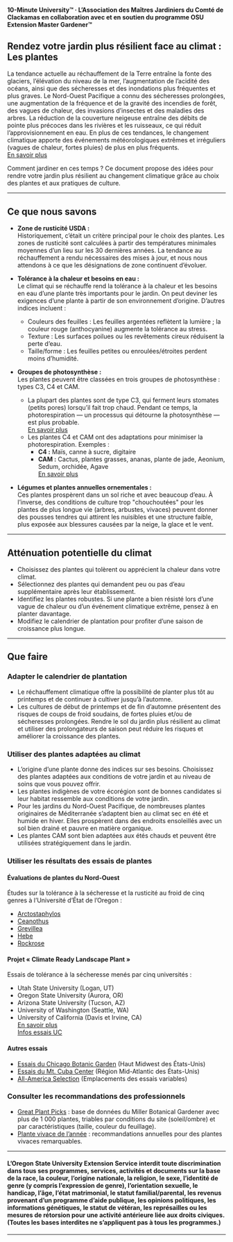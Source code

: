 #### 10-Minute University™ · L’Association des Maîtres Jardiniers du Comté de Clackamas en collaboration avec et en soutien du programme OSU Extension Master Gardener™

## Rendez votre jardin plus résilient face au climat : Les plantes

La tendance actuelle au réchauffement de la Terre entraîne la fonte des glaciers, l’élévation du niveau de la mer, l’augmentation de l’acidité des océans, ainsi que des sécheresses et des inondations plus fréquentes et plus graves. Le Nord-Ouest Pacifique a connu des sécheresses prolongées, une augmentation de la fréquence et de la gravité des incendies de forêt, des vagues de chaleur, des invasions d’insectes et des maladies des arbres. La réduction de la couverture neigeuse entraîne des débits de pointe plus précoces dans les rivières et les ruisseaux, ce qui réduit l’approvisionnement en eau. En plus de ces tendances, le changement climatique apporte des événements météorologiques extrêmes et irréguliers (vagues de chaleur, fortes pluies) de plus en plus fréquents.  
[En savoir plus](https://blogs.oregonstate.edu/occri/oregon-climate-assessments/)

Comment jardiner en ces temps ? Ce document propose des idées pour rendre votre jardin plus résilient au changement climatique grâce au choix des plantes et aux pratiques de culture.

---

## Ce que nous savons

- **Zone de rusticité USDA :**  
  Historiquement, c’était un critère principal pour le choix des plantes. Les zones de rusticité sont calculées à partir des températures minimales moyennes d’un lieu sur les 30 dernières années. La tendance au réchauffement a rendu nécessaires des mises à jour, et nous nous attendons à ce que les désignations de zone continuent d’évoluer.

- **Tolérance à la chaleur et besoins en eau :**  
  Le climat qui se réchauffe rend la tolérance à la chaleur et les besoins en eau d’une plante très importants pour le jardin. On peut deviner les exigences d’une plante à partir de son environnement d’origine. D’autres indices incluent :  
  - Couleurs des feuilles : Les feuilles argentées reflètent la lumière ; la couleur rouge (anthocyanine) augmente la tolérance au stress.  
  - Texture : Les surfaces poilues ou les revêtements cireux réduisent la perte d’eau.  
  - Taille/forme : Les feuilles petites ou enroulées/étroites perdent moins d’humidité.

- **Groupes de photosynthèse :**  
  Les plantes peuvent être classées en trois groupes de photosynthèse : types C3, C4 et CAM.  
  - La plupart des plantes sont de type C3, qui ferment leurs stomates (petits pores) lorsqu’il fait trop chaud. Pendant ce temps, la photorespiration — un processus qui détourne la photosynthèse — est plus probable.  
    [En savoir plus](https://ripe.illinois.edu/blog/difference-between-c3-and-c4-plants)  
  - Les plantes C4 et CAM ont des adaptations pour minimiser la photorespiration. Exemples :  
    - **C4 :** Maïs, canne à sucre, digitaire  
    - **CAM :** Cactus, plantes grasses, ananas, plante de jade, Aeonium, Sedum, orchidée, Agave  
    [En savoir plus](https://askabiologist.asu.edu/cam-plants)

- **Légumes et plantes annuelles ornementales :**  
  Ces plantes prospèrent dans un sol riche et avec beaucoup d’eau. À l’inverse, des conditions de culture trop "chouchoutées" pour les plantes de plus longue vie (arbres, arbustes, vivaces) peuvent donner des pousses tendres qui attirent les nuisibles et une structure faible, plus exposée aux blessures causées par la neige, la glace et le vent.

---

## Atténuation potentielle du climat

- Choisissez des plantes qui tolèrent ou apprécient la chaleur dans votre climat.
- Sélectionnez des plantes qui demandent peu ou pas d’eau supplémentaire après leur établissement.
- Identifiez les plantes robustes. Si une plante a bien résisté lors d’une vague de chaleur ou d’un événement climatique extrême, pensez à en planter davantage.
- Modifiez le calendrier de plantation pour profiter d’une saison de croissance plus longue.

---

## Que faire

### Adapter le calendrier de plantation

- Le réchauffement climatique offre la possibilité de planter plus tôt au printemps et de continuer à cultiver jusqu’à l’automne.
- Les cultures de début de printemps et de fin d’automne présentent des risques de coups de froid soudains, de fortes pluies et/ou de sécheresses prolongées. Rendre le sol du jardin plus résilient au climat et utiliser des prolongateurs de saison peut réduire les risques et améliorer la croissance des plantes.

### Utiliser des plantes adaptées au climat

- L’origine d’une plante donne des indices sur ses besoins. Choisissez des plantes adaptées aux conditions de votre jardin et au niveau de soins que vous pouvez offrir.
- Les plantes indigènes de votre écorégion sont de bonnes candidates si leur habitat ressemble aux conditions de votre jardin.
- Pour les jardins du Nord-Ouest Pacifique, de nombreuses plantes originaires de Méditerranée s’adaptent bien au climat sec en été et humide en hiver. Elles prospèrent dans des endroits ensoleillés avec un sol bien drainé et pauvre en matière organique.
- Les plantes CAM sont bien adaptées aux étés chauds et peuvent être utilisées stratégiquement dans le jardin.

### Utiliser les résultats des essais de plantes

#### Évaluations de plantes du Nord-Ouest

Études sur la tolérance à la sécheresse et la rusticité au froid de cinq genres à l’Université d’État de l’Oregon :

- [Arctostaphylos](https://agsci.oregonstate.edu/arctostaphylos-manzanita-evaluation-western-oregon)
- [Ceanothus](https://agsci.oregonstate.edu/ceanothus-evaluation-landscapes-western-oregon)
- [Grevillea](https://agsci.oregonstate.edu/evaluating-grevillea-western-oregon)
- [Hebe](https://agsci.oregonstate.edu/hebe-landscape-evaluation)
- [Rockrose](https://agsci.oregonstate.edu/rockrose-cistus-spp-and-halimium-spp-evaluation-western-oregon)

#### Projet « Climate Ready Landscape Plant »

Essais de tolérance à la sécheresse menés par cinq universités :

- Utah State University (Logan, UT)
- Oregon State University (Aurora, OR)
- Arizona State University (Tucson, AZ)
- University of Washington (Seattle, WA)
- University of California (Davis et Irvine, CA)  
  [En savoir plus](https://botanicgardens.uw.edu/science-conservation/climate-ready-plants/)  
  [Infos essais UC](https://ucanr.edu/sites/UCLPIT/)

#### Autres essais

- [Essais du Chicago Botanic Garden](https://my.chicagobotanic.org/category/science_conservation/plant_evaluation/) (Haut Midwest des États-Unis)
- [Essais du Mt. Cuba Center](https://mtcubacenter.org/research/trial-garden/) (Région Mid-Atlantic des États-Unis)
- [All-America Selection](https://all-americaselections.org/about-aas-winners/) (Emplacements des essais variables)

### Consulter les recommandations des professionnels

- [Great Plant Picks](https://greatplantpicks.org/) : base de données du Miller Botanical Gardener avec plus de 1 000 plantes, triables par conditions du site (soleil/ombre) et par caractéristiques (taille, couleur du feuillage).
- [Plante vivace de l’année](https://perennialplant.org/page/PPOY) : recommandations annuelles pour des plantes vivaces remarquables.

---

#### L’Oregon State University Extension Service interdit toute discrimination dans tous ses programmes, services, activités et documents sur la base de la race, la couleur, l’origine nationale, la religion, le sexe, l’identité de genre (y compris l’expression de genre), l’orientation sexuelle, le handicap, l’âge, l’état matrimonial, le statut familial/parental, les revenus provenant d’un programme d’aide publique, les opinions politiques, les informations génétiques, le statut de vétéran, les représailles ou les mesures de rétorsion pour une activité antérieure liée aux droits civiques. (Toutes les bases interdites ne s’appliquent pas à tous les programmes.)
---